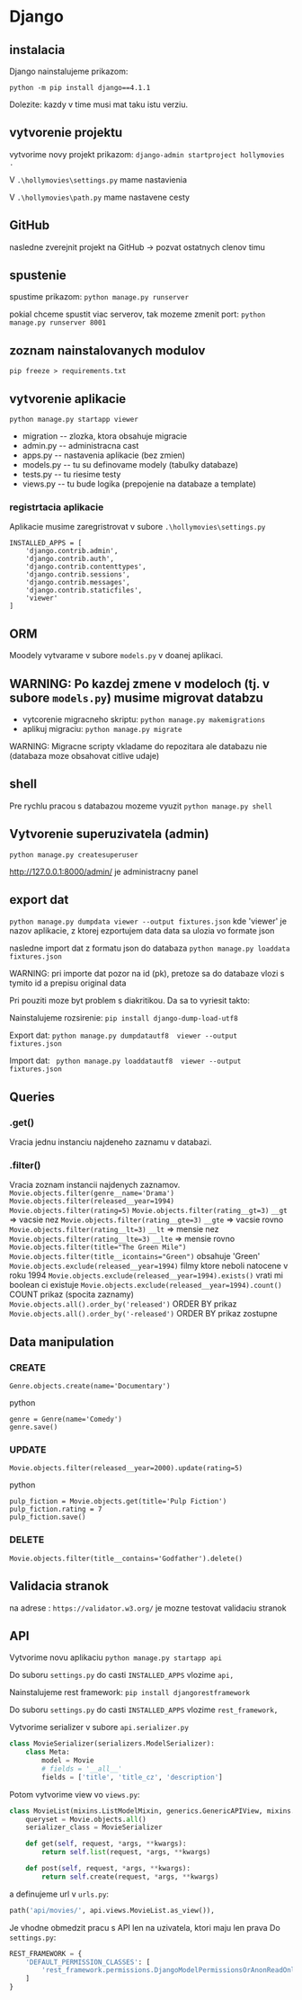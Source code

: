 # Django

## instalacia
Django nainstalujeme prikazom: 

`python -m pip install django==4.1.1`

Dolezite: kazdy v time musi mat taku istu verziu.

## vytvorenie projektu
vytvorime novy projekt prikazom:
`django-admin startproject hollymovies .`

V `.\hollymovies\settings.py` mame nastavienia

V `.\hollymovies\path.py` mame nastavene cesty

## GitHub 

nasledne zverejnit projekt na GitHub -> pozvat ostatnych clenov timu

## spustenie

spustime prikazom: `python manage.py runserver`

pokial chceme spustit viac serverov, tak mozeme zmenit port:
`python manage.py runserver 8001`

## zoznam nainstalovanych modulov 
`pip freeze > requirements.txt`

## vytvorenie aplikacie 
`python manage.py startapp viewer`

- migration -- zlozka, ktora obsahuje migracie
- admin.py -- administracna cast
- apps.py -- nastavenia aplikacie (bez zmien)
- models.py -- tu su definovame modely (tabulky databaze)
- tests.py -- tu riesime testy 
- views.py --  tu bude logika  (prepojenie na databaze a template)

### registrtacia aplikacie

Aplikacie musime zaregristrovat v subore `.\hollymovies\settings.py`

```
INSTALLED_APPS = [
    'django.contrib.admin',
    'django.contrib.auth',
    'django.contrib.contenttypes',
    'django.contrib.sessions',
    'django.contrib.messages',
    'django.contrib.staticfiles',
    'viewer'
]
```
## ORM 

Moodely vytvarame v subore `models.py` v doanej aplikaci.

## WARNING: Po kazdej zmene v modeloch (tj. v subore `models.py`) musime migrovat databzu

- vytcorenie migracneho skriptu: `python manage.py makemigrations`
- aplikuj migraciu: `python manage.py migrate`

WARNING: Migracne scripty vkladame do repozitara ale databazu nie (databaza moze obsahovat citlive udaje)

## shell 

Pre rychlu pracou s databazou mozeme vyuzit `python manage.py shell`

## Vytvorenie superuzivatela (admin)
`python manage.py createsuperuser`

http://127.0.0.1:8000/admin/ je administracny panel 

## export dat
`python manage.py dumpdata viewer --output fixtures.json`
kde 'viewer' je nazov aplikacie, z ktorej ezportujem data
data sa ulozia vo formate json

nasledne import dat z formatu json do databaza
`python manage.py loaddata fixtures.json`

WARNING: pri importe dat pozor na id (pk), pretoze sa do databaze vlozi s tymito id a prepisu original data

Pri pouziti moze byt problem s diakritikou. Da sa to vyriesit takto:

Nainstalujeme rozsirenie:
`pip install django-dump-load-utf8`

Export dat:
 `python manage.py dumpdatautf8  viewer --output fixtures.json `

Import dat:
` python manage.py loaddatautf8  viewer --output fixtures.json`


## Queries

### .get()
Vracia jednu instanciu najdeneho zaznamu v databazi.

### .filter()
Vracia zoznam instancii najdenych zaznamov.
`Movie.objects.filter(genre__name='Drama')`
`Movie.objects.filter(released__year=1994)`
`Movie.objects.filter(rating=5)`
`Movie.objects.filter(rating__gt=3)` `__gt` => vacsie nez
`Movie.objects.filter(rating__gte=3)` `__gte` => vacsie rovno
`Movie.objects.filter(rating__lt=3)` `__lt` => mensie nez
`Movie.objects.filter(rating__lte=3)` `__lte` => mensie rovno
`Movie.objects.filter(title="The Green Mile")`
`Movie.objects.filter(title__icontains="Green")` obsahuje 'Green'
`Movie.objects.exclude(released__year=1994)` filmy ktore neboli natocene v roku 1994
`Movie.objects.exclude(released__year=1994).exists()` vrati mi boolean ci existuje
`Movie.objects.exclude(released__year=1994).count()` COUNT prikaz (spocita zaznamy)
`Movie.objects.all().order_by('released')` ORDER BY prikaz
`Movie.objects.all().order_by('-released')` ORDER BY prikaz zostupne

## Data manipulation

### CREATE
`Genre.objects.create(name='Documentary')`

python
```
genre = Genre(name='Comedy')
genre.save()
```

### UPDATE 

`Movie.objects.filter(released__year=2000).update(rating=5)`

python
```
pulp_fiction = Movie.objects.get(title='Pulp Fiction')
pulp_fiction.rating = 7
pulp_fiction.save()
```

### DELETE
`Movie.objects.filter(title__contains='Godfather').delete()`

## Validacia stranok

na adrese : `https://validator.w3.org/` je mozne testovat validaciu stranok

## API

Vytvorime novu aplikaciu `python manage.py startapp api`

Do suboru `settings.py` do casti `INSTALLED_APPS` vlozime `api,`

Nainstalujeme rest framework: `pip install djangorestframework`


Do suboru `settings.py` do casti `INSTALLED_APPS` vlozime `rest_framework,`

Vytvorime serializer v subore `api.serializer.py`

```python
class MovieSerializer(serializers.ModelSerializer):
    class Meta:
        model = Movie
        # fields = '__all__'
        fields = ['title', 'title_cz', 'description']
```

Potom vytvorime view vo `views.py`:
```python
class MovieList(mixins.ListModelMixin, generics.GenericAPIView, mixins.CreateModelMixin):
    queryset = Movie.objects.all()
    serializer_class = MovieSerializer

    def get(self, request, *args, **kwargs):
        return self.list(request, *args, **kwargs)

    def post(self, request, *args, **kwargs):
        return self.create(request, *args, **kwargs)
```

a definujeme url v `urls.py`:
```python
path('api/movies/', api.views.MovieList.as_view()),
```

Je vhodne obmedzit pracu s API len na uzivatela, ktori maju len prava
Do `settings.py`:
```python
REST_FRAMEWORK = {
    'DEFAULT_PERMISSION_CLASSES': [
        'rest_framework.permissions.DjangoModelPermissionsOrAnonReadOnly',
    ]
}
```
